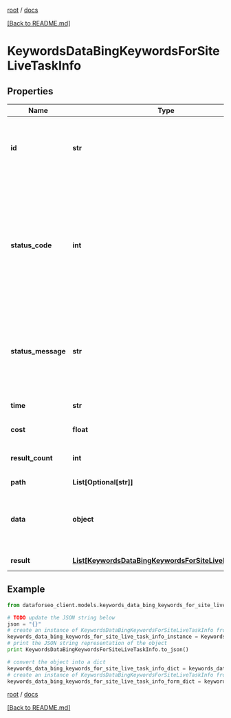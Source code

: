 [root](./../ "root") / [docs](./ "docs")

[[Back to README.md]](./../README.md "[Back to README.md]")

# KeywordsDataBingKeywordsForSiteLiveTaskInfo

## Properties

Name | Type | Description | Notes
------------ | ------------- | ------------- | -------------
**id** | **str** | task identifier unique task identifier in our system in the UUID format | [optional]
**status_code** | **int** | status code of the task generated by DataForSEO, can be within the following range: 10000-60000 you can find the full list of the response codes here | [optional]
**status_message** | **str** | informational message of the task you can find the full list of general informational messages here | [optional]
**time** | **str** | execution time, seconds | [optional]
**cost** | **float** | total tasks cost, USD | [optional]
**result_count** | **int** | number of elements in the result array | [optional]
**path** | **List[Optional[str]]** | URL path | [optional]
**data** | **object** | contains the same parameters that you specified in the POST request | [optional]
**result** | [**List[KeywordsDataBingKeywordsForSiteLiveResultInfo]**](KeywordsDataBingKeywordsForSiteLiveResultInfo.md) | array of results | [optional]

## Example

```python
from dataforseo_client.models.keywords_data_bing_keywords_for_site_live_task_info import KeywordsDataBingKeywordsForSiteLiveTaskInfo

# TODO update the JSON string below
json = "{}"
# create an instance of KeywordsDataBingKeywordsForSiteLiveTaskInfo from a JSON string
keywords_data_bing_keywords_for_site_live_task_info_instance = KeywordsDataBingKeywordsForSiteLiveTaskInfo.from_json(json)
# print the JSON string representation of the object
print KeywordsDataBingKeywordsForSiteLiveTaskInfo.to_json()

# convert the object into a dict
keywords_data_bing_keywords_for_site_live_task_info_dict = keywords_data_bing_keywords_for_site_live_task_info_instance.to_dict()
# create an instance of KeywordsDataBingKeywordsForSiteLiveTaskInfo from a dict
keywords_data_bing_keywords_for_site_live_task_info_form_dict = keywords_data_bing_keywords_for_site_live_task_info.from_dict(keywords_data_bing_keywords_for_site_live_task_info_dict)
```

  

[root](./../ "root") / [docs](./ "docs")

[[Back to README.md]](./../README.md "[Back to README.md]")